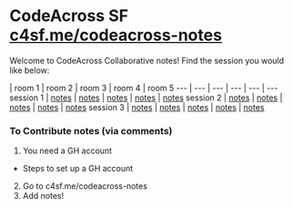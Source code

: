 # CodeAcross SF [c4sf.me/codeacross-notes](http://c4sf.me/codeacross-notes)

Welcome to CodeAcross Collaborative notes! Find the session you would like below:

 | room 1 | room 2 | room 3 | room 4 | room 5
--- | --- | --- | --- | --- | ---
session 1 | [notes](#) | [notes](#) | [notes](#) | [notes](#) | [notes](#) 
session 2 | [notes](#) | [notes](#) | [notes](#) | [notes](#) | [notes](#) 
session 3 | [notes](#) | [notes](#) | [notes](#) | [notes](#) | [notes](#)

### To Contribute notes (via comments)

1. You need a GH account
  - Steps to set up a GH account
2. Go to c4sf.me/codeacross-notes
3. Add notes!

